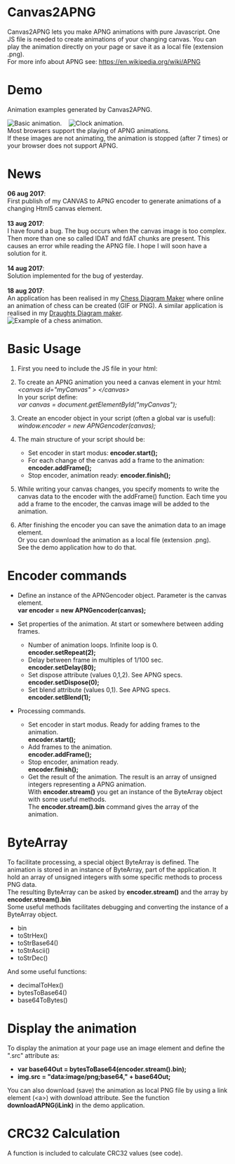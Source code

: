# Canvas2APNG

Canvas2APNG lets you make APNG animations with pure Javascript.
One JS file is needed to create animations of your changing canvas.
You can play the animation directly on your page or save it as a local
file (extension .png).  <br/>
For more info about APNG see: https://en.wikipedia.org/wiki/APNG

# Demo
Animation examples generated by Canvas2APNG.

![Basic animation.](Demo/demo_animation_basics.png)&nbsp;&nbsp;&nbsp;&nbsp;![Clock animation.](Demo/demo_animation_clock.png)
<br/>
Most browsers support the playing of APNG animations.  <br/>
If these images are not animating, the animation is stopped (after 7 times) or your browser does not support APNG.

# News
**06 aug 2017**: <br/>
First publish of my CANVAS to APNG encoder to generate animations of a changing Html5 canvas element. <br/> <br/>
**13 aug 2017**: <br/>
I have found a bug. The bug occurs when the canvas image is too complex. Then more than one so called IDAT and fdAT chunks are present. This causes an error while reading the APNG file. I hope I will soon have a solution for it. <br/> <br/>
**14 aug 2017**: <br/>
Solution implemented for the bug of yesterday. <br/> <br/>
**18 aug 2017**: <br/>
An application has been realised in my [Chess Diagram Maker](http://svg_experimenten.deds.nl/chessboard/chess_diagram_maker.html) where online an animation of chess can be created (GIF or PNG). 
A similar application is realised in my [Draughts Diagram maker](http://svg_experimenten.deds.nl/draughtboard/draughts_diagram_maker.html). <br/>
![Example of a chess animation.](Demo/chess_scholars_mate3.png)

# Basic Usage

1. First you need to include the JS file in your html: <br/>
      *<script type="text/javascript" src="canvas2apng.js">  </script>*

2. To create an APNG animation you need a canvas element in your html: <br/> 
   *\<canvas id="myCanvas" \>  \</canvas\>*   <br/> 
   In your script define: <br/>
   *var canvas = document.getElementById("myCanvas");*

3. Create an encoder object in your script (often a global var is useful): <br/>
      *window.encoder = new APNGencoder(canvas);*

4. The main structure of your script should be: <br/>
      * Set encoder in start modus: **encoder.start();** 
      * For each change of the canvas add a frame to the animation: **encoder.addFrame();**  
      * Stop encoder, animation ready: **encoder.finish();** 

5. While writing your canvas changes, you specify moments to write the canvas data to the encoder with the addFrame() function. Each time you add a frame to the encoder, the canvas image will be added to the animation.

6. After finishing the encoder you can save the animation data to an image element.  <br/>
   Or you can download the animation as a local file (extension .png).  <br/>
   See the demo application how to do that.

# Encoder commands
* Define an instance of the APNGencoder object. Parameter is the canvas element. <br/>
  **var encoder = new APNGencoder(canvas);**

* Set properties of the animation. At start or somewhere between adding frames.
  * Number of animation loops. Infinite loop is 0. <br/>
    **encoder.setRepeat(2);** 
  * Delay between frame in multiples of 1/100 sec. <br/>
    **encoder.setDelay(80);**
  * Set dispose attribute (values 0,1,2). See APNG specs.  <br/>
    **encoder.setDispose(0);**
  * Set blend attribute (values 0,1). See APNG specs.  <br/>
    **encoder.setBlend(1);** 

* Processing commands.
  * Set encoder in start modus. Ready for adding frames to the animation.  <br/>
    **encoder.start();**
  * Add frames to the animation.  <br/>
    **encoder.addFrame();**
  * Stop encoder, animation ready.  <br/>
    **encoder.finish();**
  * Get the result of the animation. The result is an array of unsigned integers representing a APNG animation. <br/>
    With **encoder.stream()** you get an instance of the ByteArray object with some useful methods. <br/>
    The **encoder.stream().bin** command gives the array of the animation. 

# ByteArray
To facilitate processing, a special object ByteArray is defined. The animation is stored in an instance of ByteArray, part of the application. It hold an array of unsigned integers with some specific methods to process PNG data. <br/>
The resulting ByteArray can be asked by **encoder.stream()** and the array by **encoder.stream().bin**  <br/>
Some useful methods facilitates debugging and converting the instance of a ByteArray object.
* bin
* toStrHex()
* toStrBase64()
* toStrAscii()
* toStrDec()

And some useful functions: 
* decimalToHex()
* bytesToBase64()
* base64ToBytes()

# Display the animation
To display the animation at your page use an image element and define the ".src" attribute as:
  * **var base64Out = bytesToBase64(encoder.stream().bin);**
  * **img.src = "data:image/png;base64," + base64Out;**   <br/>

You can also download (save) the animation as local PNG file by using a link element (\<a\>) with
download attribute. See the function **downloadAPNG(iLink)** in the demo application.

# CRC32 Calculation
A function is included to calculate CRC32 values (see code).
